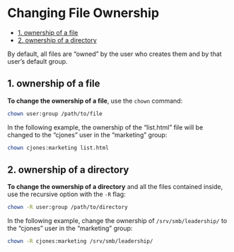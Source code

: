 # Changing File Ownership

<!-- TOC -->

- [1. ownership of a file](#1-ownership-of-a-file)
- [2. ownership of a directory](#2-ownership-of-a-directory)

<!-- /TOC -->

By default, all files are “owned” by the user who creates them and by that user’s default group.

## 1. ownership of a file

**To change the ownership of a file**, use the `chown` command:

```bash
chown user:group /path/to/file
```

In the following example, the ownership of the “list.html” file will be changed to the “cjones” user in the “marketing” group:

```bash
chown cjones:marketing list.html
```

## 2. ownership of a directory

**To change the ownership of a directory** and all the files contained inside, use the recursive option with the `-R` flag:

```bash
chown -R user:group /path/to/directory
```

In the following example, change the ownership of `/srv/smb/leadership/` to the “cjones” user in the “marketing” group:

```bash
chown -R cjones:marketing /srv/smb/leadership/
```
